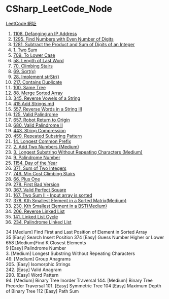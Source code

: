 # CSharp_LeetCode_Node

[LeetCode 網址](https://leetcode.com/problemset/all/)

1. [1108. Defanging an IP Address](https://hackmd.io/PLS8_ZrUTZCryUXE24gKoQ?view)
2. [1295. Find Numbers with Even Number of Digits](https://hackmd.io/GLMMhx_HRQaX4nR3Netp7g?view)
3. [1281. Subtract the Product and Sum of Digits of an Integer](https://hackmd.io/uef7pY8cSAWMYblZCK9L1g?view)
4. [1. Two Sum](https://hackmd.io/G-nNyBe9RlmRCWBmJ4GjKA?view)
5. [709. To Lower Case](https://hackmd.io/AgB_cGIjRryNlZlzmpPq3g?view)
6. [58. Length of Last Word](https://hackmd.io/sGfVFpRKRiqZ7SrhjncKIQ?view)
7. [70. Climbing Stairs](https://hackmd.io/OqEJiweDQOOIzuTlEMrKYg?view)
8. [69. Sqrt(x)](https://hackmd.io/A_tG70spSzeXmPYAJXvcGg?view)
9. [28. Implement strStr()](https://hackmd.io/rh1MY74YQV-oS2RDYr3DkQ?view)
10. [217. Contains Duplicate](https://hackmd.io/hTDX8vAzTZSVP9lvx9t8GQ?view)
11. [100. Same Tree](https://hackmd.io/vHHHMGkRTiGR4ouOQzuBAw?view)
12. [88. Merge Sorted Array](https://hackmd.io/8muWdCrGRwyFHFAf6hceew?view)
13. [345. Reverse Vowels of a String](https://hackmd.io/gd7a9YGBTIyr8DPLR2bzSQ?view)
14. [415.Add Strings.md](https://hackmd.io/7bHRBu0JQjGZ_k_psqaJEg?view#415-Add-Strings)
15. [557. Reverse Words in a String III](https://hackmd.io/pG4dypQ8Q_CMVQWKqmwwkA?view)
16. [125. Valid Palindrome](https://hackmd.io/IRBr7CJER-6e-axAZaLdOg?view)
17. [657. Robot Return to Origin](https://hackmd.io/lNkrJhfNSSmVqi1-7L_0KA?view)
18. [680. Valid Palindrome II](https://hackmd.io/7rIDSjevTQCvLOEElKscFw?view)
19. [443. String Compression](https://hackmd.io/3XpzMXSlRZSarrKxANf7Yg?view)
20. [459. Repeated Substring Pattern](https://hackmd.io/Yg-bWZN5Qv-UNCCDsalA7A?view)
21. [14. Longest Common Prefix](https://hackmd.io/pUzW6QZoSvWM-h3KSZYPVQ?view)
22. [2. Add Two Numbers (Medium)](https://hackmd.io/lTqT_-FRSUy2oOdXcKiSbw?view)
23. [3. Longest Substring Without Repeating Characters (Medium)](https://hackmd.io/5BDkMdhDSgqQlwUDWSoRbw?view)
24. [9. Palindrome Number](https://hackmd.io/e9m2dg11R8Co8k-2EnxCaA?view)
25. [1154. Day of the Year](https://hackmd.io/JbAHEXk3T92xTXEiqLsA2g?view)
26. [371. Sum of Two Integers](https://hackmd.io/0nvmxQGMQFSH5fpjIfv2DQ?view)
27. [746. Min Cost Climbing Stairs](https://hackmd.io/iv2UMjH-RKuRK0YeSoaNpQ?view)
28. [66. Plus One](https://hackmd.io/PVK63TBjS-eCrHH5A0GnGQ?view)
29. [278. First Bad Version](https://hackmd.io/2bWROuxjQS2NzfFdPBxklg?view)
30. [367. Valid Perfect Square](https://hackmd.io/NwofQxINT3SNpmW8WmqQPA?view)
31. [167. Two Sum II - Input array is sorted](https://hackmd.io/KrJVLbiLRNOOYx4yk3whuA?view)
32. [378. Kth Smallest Element in a Sorted Matrix(Medium)](https://hackmd.io/knHDcWFdRYipl_Qd2LXzfg?view)
33. [230. Kth Smallest Element in a BST(Medium)](https://hackmd.io/pb701uE0Q1eIjuRDU8pnnw?view)
34. [206. Reverse Linked List](https://hackmd.io/CC-tH5eaQmuesbWvZmN_OQ?view)
35. [141. Linked List Cycle](https://hackmd.io/dlbaS4VRSxa4oYPCBeLBHg?view)
36. [234. Palindrome Linked List](https://hackmd.io/ZAANbG-_TKOabDVJqauH2g?view)

34 [Medium] Find First and Last Position of Element in Sorted Array    
35 [Easy] Search Insert Position 
374 [Easy] Guess Number Higher or Lower    
658 [Medium]Find K Closest Elements  
9   [Easy] Palindrome Number   
3. [Medium] Longest Substring Without Repeating Characters    
49. [Medium] Group Anagrams    
205. [Easy] Isomorphic Strings  
242. [Easy] Valid Anagram  
290.  [Easy] Word Pattern   
94.   [Medium] Binary Tree Inorder Traversal
144. [Medium] Binary Tree Preorder Traversal
101. [Easy] Symmetric Tree
104  [Easy] Maximum Depth of Binary Tree
112  [Easy] Path Sum
